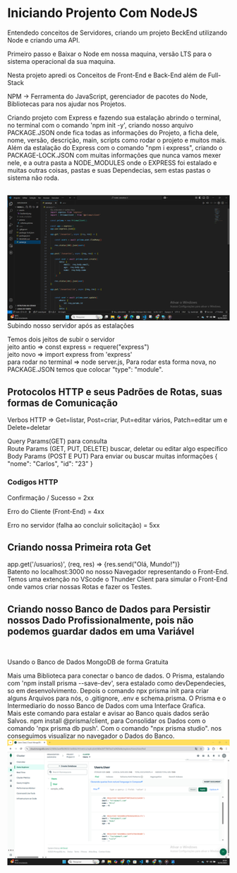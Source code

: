 <h1>Iniciando Projento Com NodeJS</h1>
<p>Entendedo conceitos de Servidores, criando um projeto BeckEnd utilizando Node e criando uma API.</p>
<p>Primeiro passo e Baixar o Node em nossa maquina, versão LTS para o sistema operacional da sua maquina. </p>
<p>Nesta projeto apredi os Conceitos de Front-End e Back-End além de Full-Stack</p>
<p>NPM  -> Ferramenta do JavaScript, gerenciador de pacotes do Node, Bibliotecas para nos ajudar nos Projetos.</p>
<p>Criando projeto com Express e fazendo sua estalação abrindo o terminal, no terminal com o comando 'npm init -y', criando nosso arquivo PACKAGE.JSON onde fica todas as informações do Projeto, a ficha dele, nome, versão, descrição, main, scripts como rodar o projeto e muitos mais.  Além da estalação do Express com o comando "npm i express", criando o  PACKAGE-LOCK.JSON  com muitas informações que nunca vamos mexer nele, e a outra pasta a NODE_MODULES onde o EXPRESS foi estalado e muitas outras coisas, pastas e suas Dependecias, sem estas pastas o sistema não roda.</p>
<br>
<img src="https://github.com/fariascarlos2346/node-conceitos-3/blob/main/assets/backend-003.png?raw=true"
<h2>Subindo nosso servidor após as estalações</h2>
<p>Temos dois jeitos de subir o servidor
<br>
jeito antio => const express = requere("express")
<br>
jeito novo => import express from 'express'
<br>
para rodar no terminal => node server.js, Para rodar esta forma nova, no PACKAGE.JSON temos que colocar "type": "module".
</p>
<h2>Protocolos HTTP e seus Padrões de Rotas, suas formas de Comunicação</h2>
<p>Verbos HTTP => Get=listar, Post=criar, Put=editar vários, Patch=editar um e Delete=deletar</p>
<p>
  Query Params(GET) para consulta
  <br>
  Route Params (GET, PUT, DELETE) buscar, deletar ou editar algo específico
  <br>
  Body Params (POST E PUT) Para enviar ou buscar muitas informações { "nome": "Carlos", "id": "23" }
  <br>
  <h3>Codigos HTTP</h3>
  <p>Confirmação / Sucesso = 2xx</p>
  <p>Erro do Cliente (Front-End) = 4xx</p>
  <p>Erro no servidor (falha ao concluir solicitação) = 5xx</p>
</p>
<h2>Criando nossa Primeira rota Get</h2>
<p>
  app.get('/usuarios)', (req, res) => {res.send("Olá, Mundo!")}
  <br>
  Batento no localhost:3000 no nosso Navegador representando o Front-End.
  <br<>
  Temos uma extenção no VScode o Thunder Client para simular o Front-End onde vamos criar nossas Rotas e fazer os Testes.
</p>
<h2>Criando nosso Banco de Dados para Persistir nossos Dado Profissionalmente, pois não podemos guardar dados em uma Variável</h2>
<br>
<p>Usando o Banco de Dados MongoDB de forma Gratuita</p>
<p>Mais uma Biblioteca para conectar o banco de dados. O Prisma, estalando com 'npm install prisma --save-dev', sera estalado como devDependecies, so em desenvolvimento. Depois o comando npx prisma init para criar alguns Arquivos para nós, o .gitignore, .env e schema.prisma. O Prisma e o Intermediario do nosso Banco de Dados com uma Interface Grafica.
<br>
Mais este comando para estalar e avisar ao Banco quais dados serão Salvos. npm install @prisma/client, para Consolidar os Dados com o comando 'npx prisma db push'. Com o comando "npx prisma studio". nos conseguimos visualizar no navegador o Dados do Banco.
<img src="https://raw.githubusercontent.com/fariascarlos2346/node-conceitos-3/e330fd87732b341ab10a33bf46bb4f4338bf2fba/assets/mongoDB.png"
</p>


